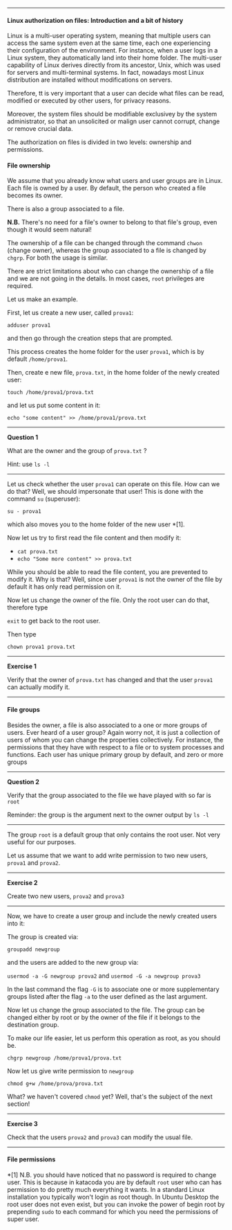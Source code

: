 ----------

#### Linux authorization on files: Introduction and a bit of history

Linux is a multi-user operating system, meaning that multiple users can access the same system
even at the same time, each one experiencing their configuration of the environment. For instance, when a user logs in a Linux system,
 they automatically land into their home folder. The multi-user capability of Linux derives directly from its ancestor, Unix,
  which was used for servers and multi-terminal systems. In fact, nowadays most Linux distribution are installed without modifications on servers.

Therefore, tt is very important that a user can decide what files can be read, modified or executed by other users,
for privacy reasons. 

Moreover, the system files should be modifiable exclusivey by the system administrator, 
so that an unsolicited or malign user cannot corrupt, change or remove crucial data. 

The authorization on files is divided in two levels: ownership and permissions.

#### File ownership

We assume that you already know what users and user groups are in Linux. 
Each file is owned by a user. By default, the person who created a file becomes its owner. 

There is also a group associated to a file. 

**N.B.** There's no need for a file's owner to belong to that file's group, even though it would seem natural!

The ownership of a file can be changed through the command ``chwon`` (change owner), 
whereas the group associated to a file is changed by ``chgrp``. For both the usage is similar.

There are strict limitations about who can change the ownership of a file and we are not going in the details.
 In most cases, `root` privileges are required.  

Let us make an example.

First, let us create a new user, called `prova1`:

`adduser prova1`

and then go through the creation steps that are prompted. 

This process creates the home folder for the user `prova1`, which is by default `/home/prova1`.

Then, create e new file, `prova.txt`, in the home folder of the newly created user:

``touch /home/prova1/prova.txt``

and let us put some content in it:

`echo "some content" >> /home/prova1/prova.txt`

----------------------
**Question 1**

What are the owner and the group of `prova.txt` ?

Hint: use `ls -l`

----------------------

Let us check whether the user `prova1` can operate on this file. How can we do that?
Well, we should impersonate that user! This is done with the command `su` (superuser):

`su - prova1` 

which also moves you to the home folder of the new user *[1].

Now let us try to first read the file content and then modify it:

- `cat prova.txt`
- `echo "Some more content" >> prova.txt`

While you should be able to read the file content, you are prevented to modify it.
Why is that? Well, since user `prova1` is not the owner of the file by default it has only read permission on it.

Now let us change the owner of the file. Only the root user can do that, therefore type 

`exit` to get back to the root user.

Then type

``chown prova1 prova.txt``


---------------------------
**Exercise 1**

Verify that the owner of `prova.txt` has changed and that
the user `prova1` can actually modify it.

--------------------------

#### File groups

Besides the owner, a file is also associated to a one or more groups of users. 
Ever heard of a user group? Again worry not, it is just a collection of users of 
whom you can change the properties collectively. 
For instance, the permissions that they have with respect to a file or to system processes and functions.
Each user has unique primary group by default, and zero or more groups 

----------------------
**Question 2**

Verify that the group associated to the file we have played with so far is `root`

Reminder: the group is the argument next to the owner output by ``ls -l``

----------------------

The group `root` is a default group that only contains the root user. Not very useful for our purposes.

Let us assume that we want to add write permission to two new users, `prova1` and `prova2`.

-----------------
**Exercise 2**

Create two new users, `prova2` and `prova3`

-----------------

Now, we have to create a user group and include the newly created users into it:

The group is created via:

``groupadd newgroup``

and the users are added to the new group via:

``usermod -a -G newgroup prova2`` and ``usermod -G -a newgroup prova3``

In the last command the flag `-G` is to associate one or more supplementary groups listed after the flag `-a`
 to the user defined as the last argument.
 
Now let us change the group associated to the file. The group can be changed either by root or
 by the owner of the file if it belongs to the destination group.
 
To make our life easier, let us perform this operation as root, as you should be. 

``
chgrp newgroup /home/prova1/prova.txt
``

Now let us give write permission to `newgroup`

``
chmod g+w /home/prova/prova.txt
``

What? we haven't covered ``chmod`` yet? Well, that's the subject of the next section!

------------------
**Exercise 3**

Check that the users `prova2` and `prova3` can modify the usual file.

------------------


#### File permissions





*[1] N.B. you should have noticed that no password is required to change user. 
This is because in katacoda you are by default `root` user who can has permission
 to do pretty much everything it wants. In a standard Linux installation you typically won't login as root though.
 In Ubuntu Desktop the root user does not even exist, but you can invoke the power of begin root 
 by prepending `sudo` to each command for which you need the permissions of super user.